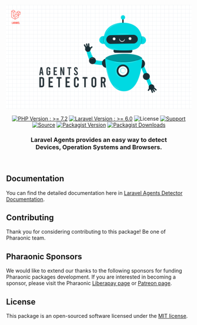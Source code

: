 <p align="center"><a href="https://pharaonic.io" target="_blank"><img src="https://raw.githubusercontent.com/Pharaonic/logos/main/agents.jpg"></a></p>

<p align="center">
  <a href="https://php.net" target="_blank"><img src="https://img.shields.io/static/v1?label=PHP&message=%3E=7.2&color=blue&style=flat-square" alt="PHP Version : >= 7.2"></a>
  <a href="https://laravel.com" target="_blank"><img src="https://img.shields.io/static/v1?label=Laravel&message=%3E=6.0&color=F05340&style=flat-square" alt="Laravel Version : >= 6.0"></a>
  <img src="https://img.shields.io/static/v1?label=License&message=MIT&color=brightgreen&style=flat-square" alt="License">
  <a href="https://liberapay.com/Pharaonic" target="_blank"><img src="https://img.shields.io/liberapay/receives/Pharaonic?color=gold&label=Support&style=flat-square" alt="Support"></a>
  <br>
  <a href="https://packagist.org/packages/Pharaonic/laravel-agents-detector" target="_blank"><img src="https://img.shields.io/static/v1?label=Packagist&message=pharaonic/laravel-agents-detector&color=blue&logo=packagist&logoColor=white" alt="Source"></a>
  <a href="https://packagist.org/packages/pharaonic/laravel-agents-detector" target="_blank"><img src="https://poser.pugx.org/pharaonic/laravel-agents-detector/v" alt="Packagist Version"></a>
  <a href="https://packagist.org/packages/pharaonic/laravel-agents-detector" target="_blank"><img src="https://poser.pugx.org/pharaonic/laravel-agents-detector/downloads" alt="Packagist Downloads"></a>
</p>

<h3 align="center">Laravel Agents provides an easy way to detect<br>Devices, Operation Systems and Browsers.</h3>
<br>

## Documentation

You can find the detailed documentation here in [Laravel Agents Detector Documentation](https://pharaonic.io/package/2-laravel/24-agents-detector).

## Contributing

Thank you for considering contributing to this package! Be one of Pharaonic team.

## Pharaonic Sponsors

We would like to extend our thanks to the following sponsors for funding Pharaonic packages development. If you are interested in becoming a sponsor, please visit the Pharaonic [Liberapay page](https://en.liberapay.com/Pharaonic) or [Patreon page](https://patreon.com/Pharaonic).

## License

This package is an open-sourced software licensed under the [MIT license](https://opensource.org/licenses/MIT).
